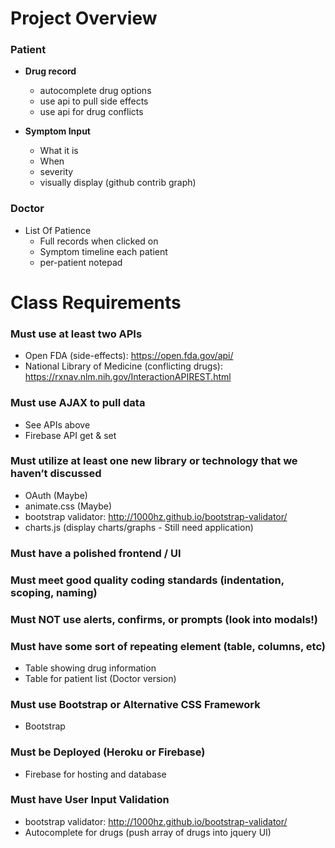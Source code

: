 
# Project Overview

### Patient
* **Drug record**
  - autocomplete drug options
  - use api to pull side effects
  - use api for drug conflicts

* **Symptom Input**
  - What it is
  - When
  - severity
  - visually display (github contrib graph)

### Doctor
* List Of Patience
  - Full records when clicked on
  - Symptom timeline each patient
  - per-patient notepad


# Class Requirements
### Must use at least two APIs
* Open FDA (side-effects):  https://open.fda.gov/api/
* National Library of Medicine (conflicting drugs): https://rxnav.nlm.nih.gov/InteractionAPIREST.html

### Must use AJAX to pull data
* See APIs above
* Firebase API get & set

### Must utilize at least one new library or technology that we haven’t discussed
* OAuth (Maybe)
* animate.css (Maybe)
* bootstrap validator: http://1000hz.github.io/bootstrap-validator/
* charts.js (display charts/graphs - Still need application)

### Must have a polished frontend / UI 

### Must meet good quality coding standards (indentation, scoping, naming)

### Must NOT use alerts, confirms, or prompts (look into modals!)

### Must have some sort of repeating element (table, columns, etc)
* Table showing drug information
* Table for patient list (Doctor version)

### Must use Bootstrap or Alternative CSS Framework
* Bootstrap

### Must be Deployed (Heroku or Firebase)
* Firebase for hosting and database

### Must have User Input Validation 
* bootstrap validator: http://1000hz.github.io/bootstrap-validator/
* Autocomplete for drugs (push array of drugs into jquery UI)
